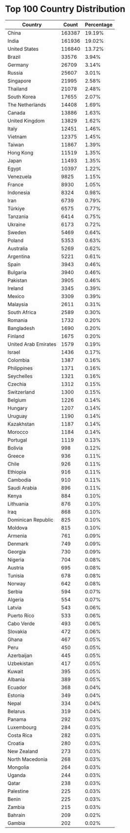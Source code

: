 # Top 100 Country Distribution
| Country | Count | Percentage |
|----|----|----|
| China | 163387 | 19.19% |
| India | 161936 | 19.02% |
| United States | 116840 | 13.72% |
| Brazil | 33576 | 3.94% |
| Germany | 26709 | 3.14% |
| Russia | 25607 | 3.01% |
| Singapore | 21995 | 2.58% |
| Thailand | 21078 | 2.48% |
| South Korea | 17655 | 2.07% |
| The Netherlands | 14408 | 1.69% |
| Canada | 13886 | 1.63% |
| United Kingdom | 13829 | 1.62% |
| Italy | 12451 | 1.46% |
| Vietnam | 12375 | 1.45% |
| Taiwan | 11867 | 1.39% |
| Hong Kong | 11519 | 1.35% |
| Japan | 11493 | 1.35% |
| Egypt | 10397 | 1.22% |
| Venezuela | 9825 | 1.15% |
| France | 8930 | 1.05% |
| Indonesia | 8324 | 0.98% |
| Iran | 6739 | 0.79% |
| Türkiye | 6575 | 0.77% |
| Tanzania | 6414 | 0.75% |
| Ukraine | 6173 | 0.72% |
| Sweden | 5469 | 0.64% |
| Poland | 5353 | 0.63% |
| Australia | 5269 | 0.62% |
| Argentina | 5221 | 0.61% |
| Spain | 3943 | 0.46% |
| Bulgaria | 3940 | 0.46% |
| Pakistan | 3905 | 0.46% |
| Ireland | 3345 | 0.39% |
| Mexico | 3309 | 0.39% |
| Malaysia | 2611 | 0.31% |
| South Africa | 2589 | 0.30% |
| Romania | 1732 | 0.20% |
| Bangladesh | 1690 | 0.20% |
| Finland | 1675 | 0.20% |
| United Arab Emirates | 1579 | 0.19% |
| Israel | 1436 | 0.17% |
| Colombia | 1387 | 0.16% |
| Philippines | 1371 | 0.16% |
| Seychelles | 1321 | 0.16% |
| Czechia | 1312 | 0.15% |
| Switzerland | 1300 | 0.15% |
| Belgium | 1226 | 0.14% |
| Hungary | 1207 | 0.14% |
| Uruguay | 1190 | 0.14% |
| Kazakhstan | 1187 | 0.14% |
| Morocco | 1184 | 0.14% |
| Portugal | 1119 | 0.13% |
| Bolivia | 998 | 0.12% |
| Greece | 936 | 0.11% |
| Chile | 926 | 0.11% |
| Ethiopia | 916 | 0.11% |
| Cambodia | 910 | 0.11% |
| Saudi Arabia | 896 | 0.11% |
| Kenya | 884 | 0.10% |
| Lithuania | 876 | 0.10% |
| Iraq | 868 | 0.10% |
| Dominican Republic | 825 | 0.10% |
| Moldova | 815 | 0.10% |
| Armenia | 761 | 0.09% |
| Denmark | 749 | 0.09% |
| Georgia | 730 | 0.09% |
| Nigeria | 704 | 0.08% |
| Austria | 695 | 0.08% |
| Tunisia | 678 | 0.08% |
| Norway | 642 | 0.08% |
| Serbia | 594 | 0.07% |
| Algeria | 554 | 0.07% |
| Latvia | 543 | 0.06% |
| Puerto Rico | 533 | 0.06% |
| Cabo Verde | 493 | 0.06% |
| Slovakia | 472 | 0.06% |
| Ghana | 467 | 0.05% |
| Peru | 450 | 0.05% |
| Azerbaijan | 445 | 0.05% |
| Uzbekistan | 417 | 0.05% |
| Kuwait | 395 | 0.05% |
| Albania | 389 | 0.05% |
| Ecuador | 368 | 0.04% |
| Estonia | 349 | 0.04% |
| Nepal | 334 | 0.04% |
| Belarus | 319 | 0.04% |
| Panama | 292 | 0.03% |
| Luxembourg | 284 | 0.03% |
| Costa Rica | 282 | 0.03% |
| Croatia | 280 | 0.03% |
| New Zealand | 273 | 0.03% |
| North Macedonia | 268 | 0.03% |
| Mongolia | 264 | 0.03% |
| Uganda | 244 | 0.03% |
| Qatar | 238 | 0.03% |
| Palestine | 225 | 0.03% |
| Benin | 225 | 0.03% |
| Zambia | 215 | 0.03% |
| Bahrain | 209 | 0.02% |
| Gambia | 202 | 0.02% |
